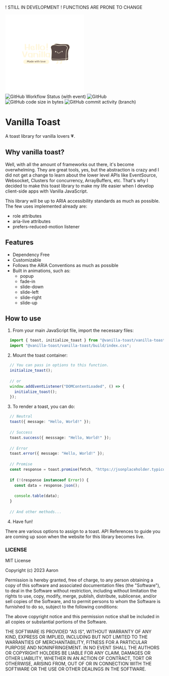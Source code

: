 ! STILL IN DEVELOPMENT ! FUNCTIONS ARE PRONE TO CHANGE

<div>
    <img src="./packages/docs/public/icon.png" width="250" alt="vanilla-toast-logo-png">
    <br />
    <div>
        <img alt="GitHub Workflow Status (with event)" src="https://img.shields.io/github/actions/workflow/status/Ragudos/vanilla-toast/playwright.yml">
        <img alt="GitHub" src="https://img.shields.io/github/license/Ragudos/vanilla-toast">
        <img alt="GitHub code size in bytes" src="https://img.shields.io/github/languages/code-size/Ragudos/vanilla-toast">
        <img alt="GitHub commit activity (branch)" src="https://img.shields.io/github/commit-activity/t/Ragudos/vanilla-toast">
    </div>
</div>

# Vanilla Toast
A toast library for vanilla lovers :heartpulse:.

## Why vanilla toast?
Well, with all the amount of frameworks out there, it's become overwhelming. They are great tools, yes, but the abstraction is crazy and I did not get a change to learn about the lower level APIs like EventSource, Websocket, Clusters for concurrency, ArrayBuffers, etc. That's why I decided to make this toast library to make my life easier when I develop client-side apps with Vanilla JavaScript.

This library will be up to ARIA accessibility standards as much as possible. The few uses implemented already are:

- role attributes
- aria-live attributes
- prefers-reduced-motion listener

## Features
- Dependency Free
- Customizable
- Follows the ARIA Conventions as much as possible
- Built in animations, such as:
  - popup
  - fade-in
  - slide-down
  - slide-left
  - slide-right
  - slide-up

## How to use

1. From your main JavaScript file, import the necessary files:

```ts
  import { toast, initialize_toast } from "@vanilla-toast/vanilla-toast";
  import "@vanilla-toast/vanilla-toast/build/index.css";
```

2. Mount the toast container:

```ts
  // You can pass in options to this function.
  initialize_toast();

  // or
  window.addEventListener("DOMContentLoaded", () => {
    initialize_toast();
  });
```

3. To render a toast, you can do:

```ts
  // Neutral
  toast({ message: "Hello, World!" });

  // Success
  toast.success({ messsage: "Hello, World!" });

  // Error
  toast.error({ message: "Hello, World!" });

  // Promise
  const response = toast.promise(fetch, "https://jsonplaceholder.typicode.com/posts");
  
  if (!(response instanceof Error)) {
    const data = response.json();

    console.table(data);
  }

  // And other methods...
```

4. Have fun!

There are various options to assign to a toast. API References to guide you are coming up soon when the website for this library becomes live.

### LICENSE
MIT License

Copyright (c) 2023 Aaron

Permission is hereby granted, free of charge, to any person obtaining a copy
of this software and associated documentation files (the "Software"), to deal
in the Software without restriction, including without limitation the rights
to use, copy, modify, merge, publish, distribute, sublicense, and/or sell
copies of the Software, and to permit persons to whom the Software is
furnished to do so, subject to the following conditions:

The above copyright notice and this permission notice shall be included in all
copies or substantial portions of the Software.

THE SOFTWARE IS PROVIDED "AS IS", WITHOUT WARRANTY OF ANY KIND, EXPRESS OR
IMPLIED, INCLUDING BUT NOT LIMITED TO THE WARRANTIES OF MERCHANTABILITY,
FITNESS FOR A PARTICULAR PURPOSE AND NONINFRINGEMENT. IN NO EVENT SHALL THE
AUTHORS OR COPYRIGHT HOLDERS BE LIABLE FOR ANY CLAIM, DAMAGES OR OTHER
LIABILITY, WHETHER IN AN ACTION OF CONTRACT, TORT OR OTHERWISE, ARISING FROM,
OUT OF OR IN CONNECTION WITH THE SOFTWARE OR THE USE OR OTHER DEALINGS IN THE
SOFTWARE.
